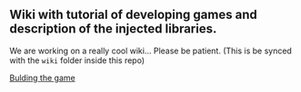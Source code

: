## Wiki with tutorial of developing games and description of the injected libraries.

We are working on a really cool wiki... Please be patient.
(This is be synced with the `wiki` folder inside this repo)

[Bulding the game](Build)

